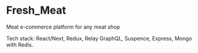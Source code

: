 # Fresh_Meat
Meat e-commerce platform for any meat shop

Tech stack: 
React/Next, Redux, Relay GraphQL, Suspence, Express, Mongo with Redis. 
